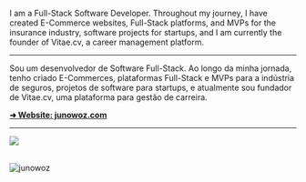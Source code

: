 I am a Full-Stack Software Developer. Throughout my journey, I have created E-Commerce websites, Full-Stack platforms, and MVPs for the insurance industry, software projects for startups, and I am currently the founder of Vitae.cv, a career management platform.

---

Sou um desenvolvedor de Software Full-Stack. Ao longo da minha jornada, tenho criado E-Commerces, plataformas Full-Stack e MVPs para a indústria de seguros, projetos de software para startups, e atualmente sou fundador de Vitae.cv, uma plataforma para gestão de carreira.

<!--
- Next.js, React.js, Svelte, Vue, React Native, TailwindCSS, UI/UX
- Nest.js, Node.js, Express, FastAPI, MongoDB, PostgreSQL, Prisma
- TypeScript, Python, Java
- Docker, Git, Figma, Heroku
-->

<a alt="Website" href="https://junowoz.com">
  <strong>➜ Website: junowoz.com</strong>
</a>

<hr />

<div align="left">
  <img src="https://github-readme-stats.vercel.app/api/top-langs/?username=junowoz&theme=apprentice&layout=compact">
</div>

<br />

![junowoz](https://komarev.com/ghpvc/?username=junowoz&style=flat)

<!--
## Skills
<p align="center">
  <a href="https://skillicons.dev">
    <img src="https://skillicons.dev/icons?i=react,nextjs,ts,js,solidity,tailwind,css,html,nodejs,mysql,docker,git,figma,linux&theme=light" />
  </a>
</p>
-->
